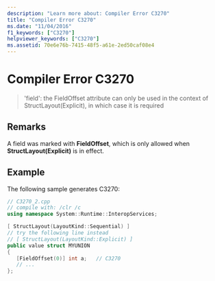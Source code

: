 ```yaml
---
description: "Learn more about: Compiler Error C3270"
title: "Compiler Error C3270"
ms.date: "11/04/2016"
f1_keywords: ["C3270"]
helpviewer_keywords: ["C3270"]
ms.assetid: 70e6e76b-7415-48f5-a61e-2ed50caf08e4
---
```

# Compiler Error C3270

> 'field': the FieldOffset attribute can only be used in the context of StructLayout(Explicit), in which case it is required

## Remarks

A field was marked with **FieldOffset**, which is only allowed when **StructLayout(Explicit)** is in effect.

## Example

The following sample generates C3270:

```cpp
// C3270_2.cpp
// compile with: /clr /c
using namespace System::Runtime::InteropServices;

[ StructLayout(LayoutKind::Sequential) ]
// try the following line instead
// [ StructLayout(LayoutKind::Explicit) ]
public value struct MYUNION
{
   [FieldOffset(0)] int a;   // C3270
   // ...
};
```
